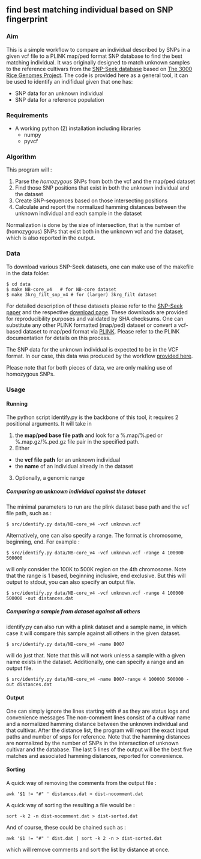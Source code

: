 ## find best matching individual based on SNP fingerprint

### Aim 

This is a simple workflow to compare an individual described by SNPs in a given vcf file to a PLINK map/ped format SNP database to find the best matching individual. 
It was originally designed to match unknown samples to the reference cultivars from the [SNP-Seek database](http://nar.oxfordjournals.org/content/43/D1/D1023.full) based on [The 3000 Rice Genomes Project](http://gigascience.biomedcentral.com/articles/10.1186/2047-217X-3-7). 
The code is provided here as a general tool, it can be used to identify an indifidual given that one has:

  * SNP data for an unknown individual
  * SNP data for a reference population 

### Requirements

  * A working python (2) installation including libraries
    * numpy
    * pyvcf 

### Algorithm

This program will : 

1. Parse the *homozygous* SNPs from both the vcf and the map/ped dataset
2. Find those SNP positions that exist in both the unknown individual and the dataset
3. Create SNP-sequences based on those intersecting positions
4. Calculate and report the normalized hamming distances between the unknown individual and each sample in the dataset

Normalization is done by the size of intersection, that is the number of (homozygous) SNPs that exist both in the unknown vcf and the dataset, which is also reported in the output.  

### Data

To download various SNP-Seek datasets, one can make use of the makefile in the data folder. 

```
$ cd data
$ make NB-core_v4  	# for NB-core dataset
$ make 3krg_filt_snp_v4 # for (larger) 3krg_filt dataset
```

For detailed description of these datasets please refer to the [SNP-Seek paper](http://nar.oxfordjournals.org/content/43/D1/D1023.full) and the respective [download page](http://oryzasnp-atcg-irri-org.s3-website-ap-southeast-1.amazonaws.com/).
These downloads are provided for reproducibility purposes and validated by SHA checksums. 
One can substitute any other PLINK formatted (map/ped) dataset or convert a vcf-based dataset to map/ped format via [PLINK](https://www.cog-genomics.org/plink2/).
Please refer to the PLINK documentation for details on this process. 

The SNP data for the unknown individual is expected to be in the VCF format. 
In our case, this data was produced by the workflow [provided here](https://github.com/huangc/WGvarSNP).

Please note that for both pieces of data, we are only making use of homozygous SNPs. 

### Usage

#### Running

The python script identify.py is the backbone of this tool, it requires 2 positional arguments. It will take in 

1. the **map/ped base file path** and look for a %.map/%.ped or %.map.gz/%.ped.gz file pair in the specified path.  
2. Either
  * the **vcf file path** for an unknown individual
  * the **name** of an individual already in the dataset
3. Optionally, a genomic range

##### Comparing an unknown individual against the dataset

The minimal parameters to run are the plink dataset base path and the vcf file path, such as :

```
$ src/identify.py data/NB-core_v4 -vcf unknown.vcf 
```

Alternatively, one can also specify a range. The format is chromosome, beginning, end. For example :
 
```
$ src/identify.py data/NB-core_v4 -vcf unknown.vcf -range 4 100000 500000
```

will only consider the 100K to 500K region on the 4th chromosome. 
Note that the range is 1 based, beginning inclusive, end exclusive. 
But this will output to stdout, you can also specify an output file.


```
$ src/identify.py data/NB-core_v4 -vcf unknown.vcf -range 4 100000 500000 -out distances.dat
```
##### Comparing a sample from dataset against all others

identify.py can also run with a plink dataset and a sample name, in which case it will compare this sample against all others in the given dataset. 

```
$ src/identify.py data/NB-core_v4 -name B007
```

will do just that. 
Note that this will not work unless a sample with a given name exists in the dataset. 
Additionally, one can specify a range and an output file. 

```
$ src/identify.py data/NB-core_v4 -name B007-range 4 100000 500000 -out distances.dat
```

#### Output

One can simply ignore the lines starting with # as they are status logs and convenience messages
The non-comment lines consist of a cultivar name and a normalized hamming distance between the unknown individual and that cultivar. 
After the distance list, the program will report the exact input paths and number of snps for reference. 
Note that the hamming distances are normalized by the number of SNPs in the intersection of unknown cultivar and the database. 
The last 5 lines of the output will be the best five matches and associated hamming distances, reported for convenience.

#### Sorting

A quick way of removing the comments from the output file :

```
awk '$1 != "#" ' distances.dat > dist-nocomment.dat
```

A quick way of sorting the resulting a file would be :

```
sort -k 2 -n dist-nocomment.dat > dist-sorted.dat
```

And of course, these could be chained such as :

```
awk '$1 != "#" ' dist.dat | sort -k 2 -n > dist-sorted.dat
```

which will remove comments and sort the list by distance at once. 






